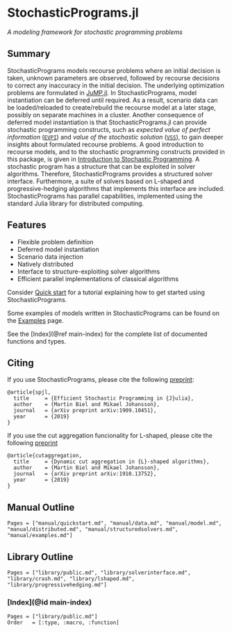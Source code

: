 # StochasticPrograms.jl

*A modeling framework for stochastic programming problems*

## Summary

StochasticPrograms models recourse problems where an initial decision is taken, unknown parameters are observed, followed by recourse decisions to correct any inaccuracy in the initial decision. The underlying optimization problems are formulated in [JuMP.jl](https://github.com/JuliaOpt/JuMP.jl). In StochasticPrograms, model instantiation can be deferred until required. As a result, scenario data can be loaded/reloaded to create/rebuild the recourse model at a later stage, possibly on separate machines in a cluster. Another consequence of deferred model instantiation is that StochasticPrograms.jl can provide stochastic programming constructs, such as *expected value of perfect information* ([`EVPI`](@ref)) and *value of the stochastic solution* ([`VSS`](@ref)), to gain deeper insights about formulated recourse problems. A good introduction to recourse models, and to the stochastic programming constructs provided in this package, is given in [Introduction to Stochastic Programming](https://link.springer.com/book/10.1007%2F978-1-4614-0237-4). A stochastic program has a structure that can be exploited in solver algorithms. Therefore, StochasticPrograms provides a structured solver interface. Furthermore, a suite of solvers based on L-shaped and progressive-hedging algorithms that implements this interface are included. StochasticPrograms has parallel capabilities, implemented using the standard Julia library for distributed computing.

## Features

- Flexible problem definition
- Deferred model instantiation
- Scenario data injection
- Natively distributed
- Interface to structure-exploiting solver algorithms
- Efficient parallel implementations of classical algorithms

Consider [Quick start](@ref) for a tutorial explaining how to get started using StochasticPrograms.

Some examples of models written in StochasticPrograms can be found on the [Examples](@ref) page.

See the [Index](@ref main-index) for the complete list of documented functions and types.

## Citing

If you use StochasticPrograms, please cite the following [preprint](https://arxiv.org/abs/1909.10451):

```
@article{spjl,
  title     = {Efficient Stochastic Programming in {J}ulia},
  author    = {Martin Biel and Mikael Johansson},
  journal   = {arXiv preprint arXiv:1909.10451},
  year      = {2019}
}
```

If you use the cut aggregation funcionality for L-shaped, please cite the following [preprint](https://arxiv.org/abs/1910.13752)

```
@article{cutaggregation,
  title     = {Dynamic cut aggregation in {L}-shaped algorithms},
  author    = {Martin Biel and Mikael Johansson},
  journal   = {arXiv preprint arXiv:1910.13752},
  year      = {2019}
}
```

## Manual Outline

```@contents
Pages = ["manual/quickstart.md", "manual/data.md", "manual/model.md", "manual/distributed.md", "manual/structuredsolvers.md", "manual/examples.md"]
```

## Library Outline

```@contents
Pages = ["library/public.md", "library/solverinterface.md", "library/crash.md", "library/lshaped.md", "library/progressivehedging.md"]
```

### [Index](@id main-index)

```@index
Pages = ["library/public.md"]
Order   = [:type, :macro, :function]
```
